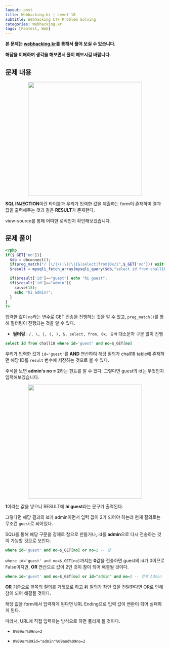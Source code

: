 ```yaml
---
layout: post
title: Webhacking.kr | Level 18
subtitle: Webhacking CTF Problem Solving
categories: Webhacking.kr
tags: [Pentest, Web]
---
```


**본 문제는 [webhacking.kr](https://webhacking.kr)를 통해서 풀어 보실 수 있습니다.**

**해답을 이해하며 생각을 해보면서 풀이 해보시길 바랍니다.**

## 문제 내용

<p align="center">
<img src ="https://user-images.githubusercontent.com/78135526/198863390-54e3e418-676d-4e52-8636-c9881cb88667.jpg" width = 360> 
</p>

**SQL INJECTION**이란 타이틀과 우리가 입력한 값을 제출하는 form이 존재하며 결과 값을 출력해주는 것과 같은 **RESULT**가 존재한다.

view-source를 통해 어떠한 로직인지 확인해보겠습니다.

## 문제 풀이

```php
<?php
if($_GET['no']){
  $db = dbconnect();
  if(preg_match("/ |\/|\(|\)|\||&|select|from|0x/i",$_GET['no'])) exit("no hack");
  $result = mysqli_fetch_array(mysqli_query($db,"select id from chall18 where id='guest' and no=$_GET[no]")); // admin's no = 2

  if($result['id']=="guest") echo "hi guest";
  if($result['id']=="admin"){
    solve(18);
    echo "hi admin!";
  }
}
?>
```

입력한 값이 `no`라는 변수로 GET 전송을 진행하는 것을 알 수 있고, `preg_match()`를 통해 필터링이 진행되는 것을 알 수 있다.

* **필터링** : `/, \, |, (, ), &, select, from, 0x, 공백` 대소문자 구문 없이 진행

```sql
select id from chall18 where id='guest' and no=$_GET[no]
```

우리가 입력한 값과 `id='guest'`를 **AND** 연산하여 해당 질의가 chall18 table에 존재하면 해당 ID를 `result` 변수에 저장하는 것으로 볼 수 있다.

주석을 보면 **admin's no = 2**라는 힌트를 알 수 있다. 그렇다면 guest의 id는 무엇인지 입력해보겠습니다.

<p align="center">
<img src ="https://user-images.githubusercontent.com/78135526/198864031-df494e3e-2dae-4a34-bc28-cbd5b17a1501.jpg" width = 360> 
</p>

**1**이라는 값을 넣으니 RESULT에 **hi guest**라는 문구가 출력된다.

그렇다면 해당 결과의 id가 admin이면서 입력 값이 2가 되어야 하는데 현재 질의로는 무조건 `guest`로 되어있다.

SQLi를 통해 해당 구문을 강제로 참으로 만들거나, id를 **admin**으로 다시 전송하는 것이 가능할 것으로 보인다.

```sql
where id='guest' and no=$_GET[no] or no=2 -- 참
```

`where id='guest' and no=$_GET[no]`까지는 **0**값을 전송하면 guest의 id가 0이므로 False이지만, **OR** 연산으로 값이 2인 것이 참이 되어 해결될 것이다.

```sql
where id='guest' and no=$_GET[no] or id="admin" and no=2 -- 강제 Admin
```

**OR** 기준으로 앞쪽의 질의를 거짓으로 하고 뒤 질의가 참인 값을 전달한다면 OR로 인해 참이 되어 해결될 것이다.

해당 값을 form에서 입력하게 된다면 URL Ending으로 입력 값이 변환이 되어 실패하게 된다. 

따라서, URL에 직접 입력하는 방식으로 하면 풀리게 될 것이다.

* `0%09or%09no=2`

* `0%09or%09id="admin"%09and%09no=2`